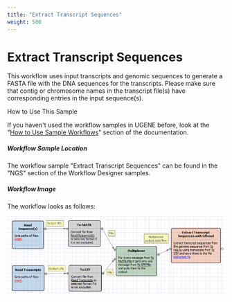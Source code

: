 ```yaml
---
title: "Extract Transcript Sequences"
weight: 500
---
```



# Extract Transcript Sequences

This workflow uses input transcripts and genomic sequences to generate a FASTA file with the DNA sequences for the transcripts. Please make sure that contig or chromosome names in the transcript file(s) have corresponding entries in the input sequence(s).

How to Use This Sample

If you haven't used the workflow samples in UGENE before, look at the "[How to Use Sample Workflows](../../introduction/how-to-use-sample-workflows)" section of the documentation.

##### Workflow Sample Location

The workflow sample "Extract Transcript Sequences" can be found in the "NGS" section of the Workflow Designer samples.

##### Workflow Image

The workflow looks as follows:


![](/images/65930350/65930351.png)
